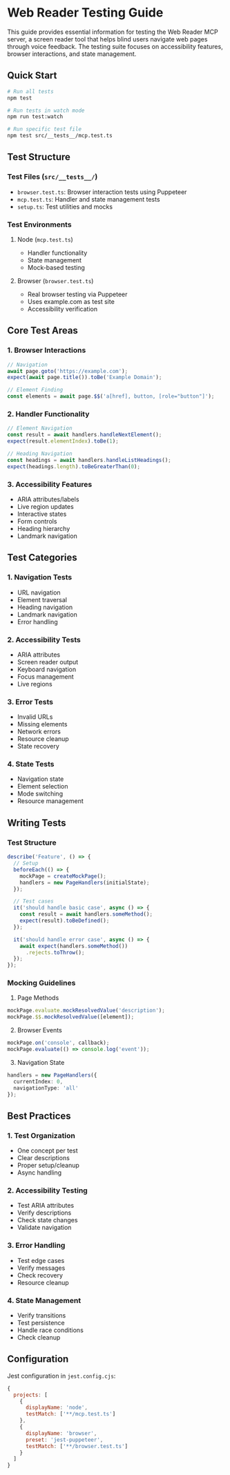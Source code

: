 # Web Reader Testing Guide

This guide provides essential information for testing the Web Reader MCP server, a screen reader tool that helps blind users navigate web pages through voice feedback. The testing suite focuses on accessibility features, browser interactions, and state management.

## Quick Start

```bash
# Run all tests
npm test

# Run tests in watch mode
npm run test:watch

# Run specific test file
npm test src/__tests__/mcp.test.ts
```

## Test Structure

### Test Files (`src/__tests__/`)
- `browser.test.ts`: Browser interaction tests using Puppeteer
- `mcp.test.ts`: Handler and state management tests
- `setup.ts`: Test utilities and mocks

### Test Environments
1. Node (`mcp.test.ts`)
   - Handler functionality
   - State management
   - Mock-based testing

2. Browser (`browser.test.ts`)
   - Real browser testing via Puppeteer
   - Uses example.com as test site
   - Accessibility verification

## Core Test Areas

### 1. Browser Interactions
```typescript
// Navigation
await page.goto('https://example.com');
expect(await page.title()).toBe('Example Domain');

// Element Finding
const elements = await page.$$('a[href], button, [role="button"]');
```

### 2. Handler Functionality
```typescript
// Element Navigation
const result = await handlers.handleNextElement();
expect(result.elementIndex).toBe(1);

// Heading Navigation
const headings = await handlers.handleListHeadings();
expect(headings.length).toBeGreaterThan(0);
```

### 3. Accessibility Features
- ARIA attributes/labels
- Live region updates
- Interactive states
- Form controls
- Heading hierarchy
- Landmark navigation

## Test Categories

### 1. Navigation Tests
- URL navigation
- Element traversal
- Heading navigation
- Landmark navigation
- Error handling

### 2. Accessibility Tests
- ARIA attributes
- Screen reader output
- Keyboard navigation
- Focus management
- Live regions

### 3. Error Tests
- Invalid URLs
- Missing elements
- Network errors
- Resource cleanup
- State recovery

### 4. State Tests
- Navigation state
- Element selection
- Mode switching
- Resource management

## Writing Tests

### Test Structure
```typescript
describe('Feature', () => {
  // Setup
  beforeEach(() => {
    mockPage = createMockPage();
    handlers = new PageHandlers(initialState);
  });

  // Test cases
  it('should handle basic case', async () => {
    const result = await handlers.someMethod();
    expect(result).toBeDefined();
  });

  it('should handle error case', async () => {
    await expect(handlers.someMethod())
      .rejects.toThrow();
  });
});
```

### Mocking Guidelines
1. Page Methods
```typescript
mockPage.evaluate.mockResolvedValue('description');
mockPage.$$.mockResolvedValue([element]);
```

2. Browser Events
```typescript
mockPage.on('console', callback);
mockPage.evaluate(() => console.log('event'));
```

3. Navigation State
```typescript
handlers = new PageHandlers({
  currentIndex: 0,
  navigationType: 'all'
});
```

## Best Practices

### 1. Test Organization
- One concept per test
- Clear descriptions
- Proper setup/cleanup
- Async handling

### 2. Accessibility Testing
- Test ARIA attributes
- Verify descriptions
- Check state changes
- Validate navigation

### 3. Error Handling
- Test edge cases
- Verify messages
- Check recovery
- Resource cleanup

### 4. State Management
- Verify transitions
- Test persistence
- Handle race conditions
- Check cleanup

## Configuration

Jest configuration in `jest.config.cjs`:
```javascript
{
  projects: [
    {
      displayName: 'node',
      testMatch: ['**/mcp.test.ts']
    },
    {
      displayName: 'browser',
      preset: 'jest-puppeteer',
      testMatch: ['**/browser.test.ts']
    }
  ]
}
```

